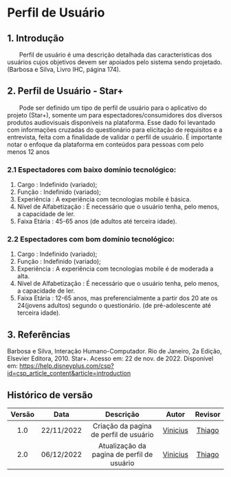 # Perfil de Usuário
## 1. Introdução
  Perfil de usuário é uma descrição detalhada das características dos usuários cujos objetivos devem ser apoiados pelo sistema sendo projetado.(Barbosa e Silva, Livro IHC, página 174).

## 2. Perfil de Usuário - Star+
  Pode ser definido um tipo de perfil de usuário para o aplicativo do projeto (Star+), somente um para espectadores/consumidores dos diversos produtos audiovisuais disponíveis na plataforma. Esse dado foi levantado com informações cruzadas do questionário para elicitação de requisitos e a entrevista, feita com a finalidade de validar o perfil de usuário. É importante notar o enfoque da plataforma em conteúdos para pessoas com pelo menos 12 anos

### 2.1 Espectadores com baixo domínio tecnológico:
1. Cargo : Indefinido (variado);
2. Função : Indefinido (variado);
3. Experiência : A experiência com tecnologias mobile é básica.
4. Nível de Alfabetização : É necessário que o usuário tenha, pelo menos, a capacidade de ler.
5. Faixa Etária : 45-65 anos (de adultos até terceira idade).

### 2.2 Espectadores com bom domínio tecnológico:
1. Cargo : Indefinido (variado);
2. Função : Indefinido (variado);
3. Experiência : A experiência com tecnologias mobile é de moderada a alta.
4. Nível de Alfabetização : É necessário que o usuário tenha, pelo menos, a capacidade de ler.
5. Faixa Etária : 12-65 anos, mas preferencialmente a partir dos 20 ate os 24(jovens adultos) segundo o questionário. (de pré-adolescente até terceira idade).
 

## 3. Referências
Barbosa e Silva, Interação Humano-Computador. Rio de Janeiro, 2a Edição, Elsevier Editora, 2010.
Star+. Acesso em: 22 de nov. de 2022. Disponível em: https://help.disneyplus.com/csp?id=csp_article_content&article=introduction


## Histórico de versão
| Versão | Data | Descrição | Autor | Revisor |
| :----: | :--: | :-------: | :---: | :-----: |
| 1.0 | 22/11/2022 | Criação da pagina de perfil de usuário | [Vinicius](https://github.com/viniman27)  | [Thiago](https://github.com/thiago-vivan)  |
| 2.0 | 06/12/2022 | Atualização da pagina de perfil de usuário | [Vinicius](https://github.com/viniman27)  | [Thiago](https://github.com/thiago-vivan)  |
